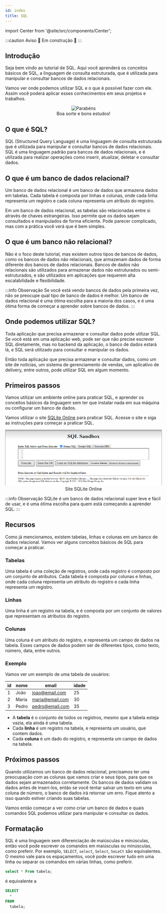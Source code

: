 ```yaml
---
id: index
title: SQL
---
```


import Center from '@site/src/components/Center';

:::caution Aviso
🚧 Em construção 🚧
:::

## Introdução

Seja bem vindo ao tutorial de SQL. Aqui você aprenderá os conceitos básicos de SQL, a linguagem de consulta estruturada, que é utilizada para manipular e consultar bancos de dados relacionais.

Vamos ver onde podemos utilizar SQL e o que é possível fazer com ele. Assim você poderá aplicar esses conhecimentos em seus projetos e trabalhos.

<Center>

![Parabéns](https://media.giphy.com/media/VbnUQpnihPSIgIXuZv/giphy.gif)  
Boa sorte e bons estudos!

</Center>

## O que é SQL?

SQL (Structured Query Language) é uma linguagem de consulta estruturada que é utilizada para manipular e consultar bancos de dados relacionais. SQL é uma linguagem padrão para bancos de dados relacionais, e é utilizada para realizar operações como inserir, atualizar, deletar e consultar dados.

## O que é um banco de dados relacional?

Um banco de dados relacional é um banco de dados que armazena dados em tabelas. Cada tabela é composta por linhas e colunas, onde cada linha representa um registro e cada coluna representa um atributo do registro.

Em um banco de dados relacional, as tabelas são relacionadas entre si através de chaves estrangeiras. Isso permite que os dados sejam consultados e manipulados de forma eficiente. Pode parecer complicado, mas com a prática você verá que é bem simples.

## O que é um banco não relacional?

Não é o foco deste tutorial, mas existem outros tipos de bancos de dados, como os bancos de dados não relacionais, que armazenam dados de forma diferente dos bancos de dados relacionais. Bancos de dados não relacionais são utilizados para armazenar dados não estruturados ou semi-estruturados, e são utilizados em aplicações que requerem alta escalabilidade e flexibilidade.

:::info Observação
Se você está vendo bancos de dados pela primeira vez, não se preocupe qual tipo de banco de dados é melhor. Um banco de dados relacional é uma ótima escolha para a maioria dos casos, e é uma ótima forma de começar a aprender sobre bancos de dados.
:::

## Onde podemos utilizar SQL?

Toda aplicação que precisa armazenar e consultar dados pode utilizar SQL. Se você está em uma aplicação web, pode ser que não precise escrever SQL diretamente, mas no backend da aplicação, o banco de dados estará lá, e SQL será utilizado para consultar e manipular os dados.

Então toda aplicação que precisa armazenar e consultar dados, como um site de notícias, um sistema de gerenciamento de vendas, um aplicativo de delivery, entre outros, pode utilizar SQL em algum momento.

## Primeiros passos

Vamos utilizar um ambiente online para praticar SQL, e aprender os conceitos básicos da linguagem sem ter que instalar nada em sua máquina ou configurar um banco de dados.

Vamos utilizar o site [SQLite Online](https://www.convertcsv.com/sqlite-online.htm) para praticar SQL. Acesse o site e siga as instruções para começar a praticar SQL.

<Center>

![SQLite Online](./imagem1.png)  
Site SQLite Online

</Center>

:::info Observação
SQLite é um banco de dados relacional super leve e fácil de usar, e é uma ótima escolha para quem está começando a aprender SQL.
:::

## Recursos

Como já mencionamos, existem tabelas, linhas e colunas em um banco de dados relacional. Vamos ver alguns conceitos básicos de SQL para começar a praticar.

### Tabelas

Uma tabela é uma coleção de registros, onde cada registro é composto por um conjunto de atributos. Cada tabela é composta por colunas e linhas, onde cada coluna representa um atributo do registro e cada linha representa um registro.

### Linhas

Uma linha é um registro na tabela, e é composta por um conjunto de valores que representam os atributos do registro.

### Colunas

Uma coluna é um atributo do registro, e representa um campo de dados na tabela. Esses campos de dados podem ser de diferentes tipos, como texto, número, data, entre outros.

### Exemplo

Vamos ver um exemplo de uma tabela de usuários:

| id  | nome  | email           | idade |
| --- | ----- | --------------- | ----- |
| 1   | João  | joao@email.com  | 25    |
| 2   | Maria | maria@email.com | 30    |
| 3   | Pedro | pedro@email.com | 35    |

- A **tabela** é o conjunto de todos os registros, mesmo que a tabela esteja vazia, ela ainda é uma tabela.
- Cada **linha** é um registro na tabela, e representa um usuário, que contem dados.
- Cada **coluna** é um dado do registro, e representa um campo de dados na tabela.

## Próximos passos

Quando utilizamos um banco de dados relacional, precisamos ter uma preocupação com as colunas que vamos criar e seus tipos, para que os dados sejam armazenados corretamente. Os bancos de dados validam os dados antes de inseri-los, então se você tentar salvar um texto em uma coluna de número, o banco de dados irá retornar um erro. Fique atento a isso quando estiver criando suas tabelas.

Vamos então começar a ver como criar um banco de dados e quais comandos SQL podemos utilizar para manipular e consultar os dados.

## Formatação

SQL é uma linguagem sem diferenciação de maiúsculas e minúsculas, então você pode escrever os comandos em maiúsculas ou minúsculas, como preferir. Por exemplo, `SELECT`, `select`, `Select`, `SeLeCt` são equivalentes. O mesmo vale para os espaçamentos, você pode escrever tudo em uma linha ou separar os comandos em várias linhas, como preferir.

```sql showLineNumbers
select * From tabela;
```

é equivalente a

```sql showLineNumbers
SELECT
  *
FROM
  tabela;
```

<!-- - [SQLZoo](https://sqlzoo.net/) -->
<!-- - [SQLBolt](https://sqlbolt.com/) -->
<!-- - [SQLFiddle](https://sqlfiddle.com/) -->
<!-- - [SQLPlayground](https://sqlplayground.app/) -->
<!-- - [W3Schools](https://www.w3schools.com/sql/) -->
<!-- - [Codecademy](https://www.codecademy.com/learn/learn-sql) -->

<!-- https://sqlbolt.com/ -->
<!-- https://sqlfiddle.com/ -->
<!-- https://sqlplayground.app/ -->

